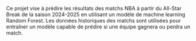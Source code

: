 Ce projet vise à prédire les résultats des matchs NBA à partir du All-Star Break de la saison 2024-2025 en utilisant un modèle de machine learning Random Forest. 
Les données historiques des matchs sont utilisées pour entraîner un modèle capable de prédire si une équipe gagnera ou perdra un match.
